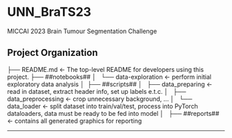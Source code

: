 # UNN_BraTS23
MICCAI 2023 Brain Tumour Segmentation Challenge

Project Organization
------------

  ├── README.md          <- The top-level README for developers using this project.
  ├── ##notebooks##
  │   └── data-exploration       <- perform initial exploratory data analysis
  │ 
  ├── ##scripts##
  │   ├── data_preparing         <- read in dataset, extract header info, set up labels e.t.c.
  │   ├── data_preprocessing     <- crop unnecessary background, ...
  │   └── data_loader            <- split dataset into train/val/test, process into PyTorch dataloaders, data must be ready to be fed into model
  │  
  ├── ##reports##                    <- contains all generated graphics for reporting

------------
